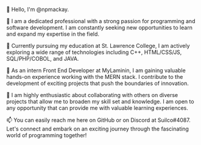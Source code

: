 👋 Hello, I'm @npmackay.

👀 I am a dedicated professional with a strong passion for programming and software development. I am constantly seeking new opportunities to learn and expand my expertise in the field.

🌱 Currently pursuing my education at St. Lawrence College, I am actively exploring a wide range of technologies including C++, HTML/CSS/JS, SQL/PHP/COBOL, and JAVA.

💼 As an intern Front End Developer at MyLaminin, I am gaining valuable hands-on experience working with the MERN stack. I contribute to the development of exciting projects that push the boundaries of innovation.

💞️ I am highly enthusiastic about collaborating with others on diverse projects that allow me to broaden my skill set and knowledge. I am open to any opportunity that can provide me with valuable learning experiences.

📫 You can easily reach me here on GitHub or on Discord at Suilco#4087. Let's connect and embark on an exciting journey through the fascinating world of programming together!
